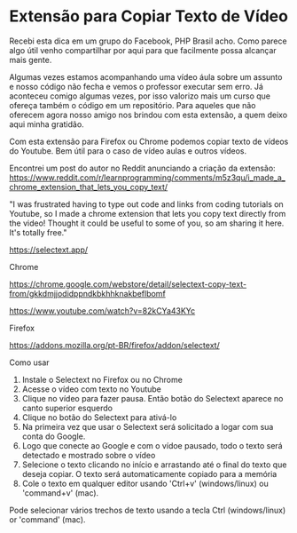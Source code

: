 # Extensão para Copiar Texto de Vídeo

Recebi esta dica em um grupo do Facebook, PHP Brasil acho. Como parece algo útil venho compartilhar por aqui para que facilmente possa alcançar mais gente.

Algumas vezes estamos acompanhando uma vídeo áula sobre um assunto e nosso código não fecha e vemos o professor executar sem erro. Já aconteceu comigo algumas vezes, por isso valorizo mais um curso que ofereça também o código em um repositório. Para aqueles que não oferecem agora nosso amigo nos brindou com esta extensão, a quem deixo aqui minha gratidão.

Com esta extensão para Firefox ou Chrome podemos copiar texto de vídeos do Youtube.
Bem útil para o caso de vídeo aulas e outros vídeos.

Encontrei um post do autor no Reddit anunciando a criação da extensão:
https://www.reddit.com/r/learnprogramming/comments/m5z3qu/i_made_a_chrome_extension_that_lets_you_copy_text/

"I was frustrated having to type out code and links from coding tutorials on Youtube, so I made a chrome extension that lets you copy text directly from the video!
Thought it could be useful to some of you, so am sharing it here. It's totally free."

https://selectext.app/

Chrome

https://chrome.google.com/webstore/detail/selectext-copy-text-from/gkkdmjjodidppndkbkhhknakbeflbomf

https://www.youtube.com/watch?v=82kCYa43KYc

Firefox

https://addons.mozilla.org/pt-BR/firefox/addon/selectext/

Como usar

1. Instale o Selectext no Firefox ou no Chrome
2. Acesse o vídeo com texto no Youtube
3. Clique no vídeo para fazer pausa. Então botão do Selectext aparece no canto superior esquerdo
4. Clique no botão do Selectext para ativá-lo
5. Na primeira vez que usar o Selectext será solicitado a logar com sua conta do Google.
6. Logo que conecte ao Google e com o vídoe pausado, todo o texto será detectado e mostrado sobre o vídeo
7. Selecione o texto clicando no início e arrastando até o final do texto que deseja copiar. O texto será automaticamente copiado para a memória
8. Cole o texto em qualquer editor usando 'Ctrl+v' (windows/linux) ou 'command+v' (mac).

Pode selecionar vários trechos de texto usando a tecla Ctrl (windows/linux) or 'command' (mac).
